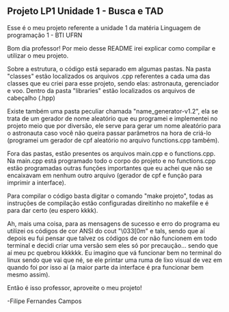 ## Projeto LP1 Unidade 1 - Busca e TAD
Esse é o meu projeto referente a unidade 1 da matéria Linguagem de programação 1 - BTI UFRN

Bom dia professor! Por meio desse README irei explicar como compilar e utilizar o meu projeto.

Sobre a estrutura, o código está separado em algumas pastas. Na pasta "classes" estão localizados os arquivos .cpp referentes a cada uma das classes que eu criei para esse projeto, sendo elas: astronauta, gerenciador e voo. Dentro da pasta "libraries" estão localizados os arquivos de cabeçalho (.hpp)

Existe também uma pasta peculiar chamada "name_generator-v1.2", ela se trata de um gerador de nome aleatório que eu programei e implementei no projeto meio que por diversão, ele serve para gerar um nome aleatório para o astronauta caso você não queira passar parâmetros na hora de criá-lo (programei um gerador de cpf aleatório no arquivo functions.cpp também).

Fora das pastas, estão presentes os arquivos main.cpp e o functions.cpp. Na main.cpp está programado todo o corpo do projeto e no functions.cpp estão programadas outras funções importantes que eu achei que não se encaixavam em nenhum outro arquivo (gerador de cpf e função para imprimir a interface).

Para compilar o código basta digitar o comando "make projeto", todas as instruções de compilação estão configuradas direitinho no makefile e é para dar certo (eu espero kkkk).

Ah, mais uma coisa, para as mensagens de sucesso e erro do programa eu utilizei os códigos de cor ANSI do cout "\033[0m" e tals, sendo que aí depois eu fui pensar que talvez os códigos de cor não funcionem em todo terminal e decidi criar uma versão sem eles só por precaução... sendo que aí meu pc quebrou kkkkkk. Eu imagino que vá funcionar bem no terminal do linux sendo que vai que né, se ele printar uma ruma de lixo visual de vez em quando foi por isso aí (a maior parte da interface é pra funcionar bem mesmo assim).

Então é isso professor, aproveite o meu projeto!

-Filipe Fernandes Campos
